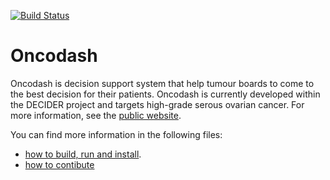 <a  href="https://oncodash.github.io/oncodash/"><img  src="https://github.com/oncodash/oncodash/actions/workflows/build-docs.yml/badge.svg"  alt="Build Status"/></a></td>

# Oncodash

Oncodash is decision support system that help tumour boards to come to the best decision for their patients.
Oncodash is currently developed within the DECIDER project and targets high-grade serous ovarian cancer.
For more information, see the [public website](https://oncodash.github.io/oncodash/).

You can find more information in the following files:
- [how to build, run and install](https://github.com/oncodash/oncodash/blob/main/INSTALL.md).
- [how to contibute](https://github.com/oncodash/oncodash/blob/main/CONTRIBUTING.md)

